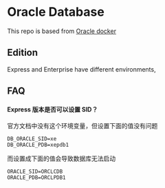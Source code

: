 # Oracle Database

This repo is based from [Oracle docker](https://container-registry.oracle.com)

## Edition

Express and Enterprise have different environments, 

## FAQ

#### Express 版本是否可以设置 SID？

官方文档中没有这个环境变量，但设置下面的值没有问题

```
DB_ORACLE_SID=xe
DB_ORACLE_PDB=xepdb1
```

而设置成下面的值会导致数据库无法启动
```
ORACLE_SID=ORCLCDB
ORACLE_PDB=ORCLPDB1
```

